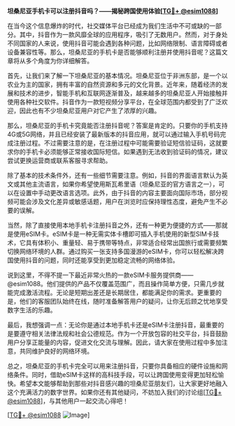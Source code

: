 **坦桑尼亚手机卡可以注册抖音吗？——揭秘跨国使用体验[[TG💪+ @esim1088](https://t.me/s/esim1088)]**

在当今这个信息爆炸的时代，社交媒体平台已经成为我们生活中不可或缺的一部分。其中，抖音作为一款风靡全球的应用程序，吸引了无数用户。然而，对于身处不同国家的人来说，使用抖音可能会遇到各种问题，比如网络限制、语言障碍或者设备兼容性等。那么，坦桑尼亚的手机卡是否能够顺利注册并使用抖音呢？这篇文章将从多个角度为你详细解答。

首先，让我们来了解一下坦桑尼亚的基本情况。坦桑尼亚位于非洲东部，是一个以农业为主的国家，拥有丰富的自然资源和多元的文化背景。近年来，随着经济的发展和技术的进步，智能手机和互联网逐渐普及，越来越多的坦桑尼亚人开始接触并使用各种社交软件。抖音作为一款短视频分享平台，在全球范围内都受到了广泛欢迎，因此也有不少坦桑尼亚用户对它产生了浓厚的兴趣。

那么，坦桑尼亚的手机卡究竟能否注册抖音呢？答案是肯定的。只要你的手机支持4G或5G网络，并且已经安装了最新版本的抖音应用，就可以通过输入手机号码完成注册过程。不过需要注意的是，在注册过程中可能需要验证短信验证码，这就要求你的手机卡必须能够正常接收国际短信。如果遇到无法收到验证码的情况，建议尝试更换运营商或联系客服寻求帮助。

除了基本的技术条件外，还有一些细节需要注意。例如，抖音的界面语言默认为英文或其他主流语言，如果你希望使用斯瓦希里语（坦桑尼亚的官方语言之一），可以在设置中手动更改语言选项。此外，由于抖音的内容主要面向国际市场，部分视频可能会涉及文化差异或敏感话题，用户在浏览时应保持理性态度，避免产生不必要的误解。

当然，除了直接使用本地手机卡注册抖音之外，还有一种更为便捷的方式——那就是使用eSIM卡。eSIM卡是一种无需实体卡槽即可插入手机使用的新型SIM卡技术，它具有体积小、重量轻、易于携带等特点，非常适合经常出国旅行或需要频繁切换网络环境的人群。通过购买一张支持多国漫游的eSIM卡，你可以轻松解决跨国使用抖音的问题，同时还能享受到更加稳定流畅的网络体验。

说到这里，不得不提一下最近非常火热的一款eSIM卡服务提供商——@esim1088。他们提供的产品不仅覆盖范围广，而且操作简单方便，只需几步就能完成激活流程。无论是短期出差还是长期居住，都能满足你的需求。更重要的是，他们的客服团队始终在线，随时准备解答用户的疑问，让你无后顾之忧地享受数字生活的乐趣。

最后，我想强调一点：无论你是通过本地手机卡还是eSIM卡注册抖音，最重要的是要遵守相关法律法规和社会公德规范。作为一个开放包容的社交平台，抖音鼓励用户分享正能量的内容，促进文化交流与理解。因此，请大家在使用过程中多加注意，共同维护良好的网络环境。

总之，坦桑尼亚的手机卡完全可以用来注册抖音，只要你具备相应的硬件设施和网络条件。同时，借助eSIM卡这样的高科技手段，可以让跨国使用变得更加轻松愉快。希望本文能够帮助到那些对抖音感兴趣的坦桑尼亚朋友们，让大家更好地融入这个充满活力的数字世界。如果你还有其他疑问，不妨加入我们的讨论组[[TG💪+ @esim1088](https://t.me/s/esim1088)]，与其他用户一起交流心得吧！

[[TG💪+ @esim1088](https://t.me/s/esim1088) ![Image](https://i.postimg.cc/4NQfJmqS/Snipaste-2025-05-13-00-14-12.png)]